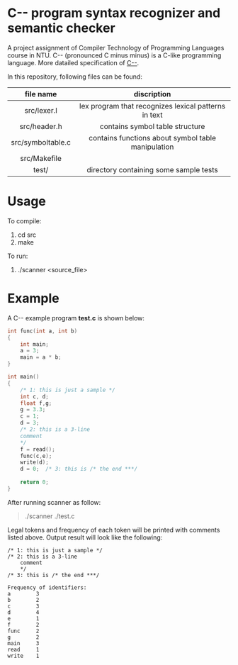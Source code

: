 # C-- program syntax recognizer and semantic checker
A project assignment of Compiler Technology of Programming Languages course in NTU. C-- (pronounced C minus minus) is a C-like programming language. More datailed specification of [C--](https://drive.google.com/file/d/1mqIG6JDIcNYxValdV83zUXzc0i7tExel/view?usp=sharing). 

In this repository, following files can be found:

|     file name     |                     discription                      |
| :---------------: | :--------------------------------------------------: |
|    src/lexer.l    | lex program that recognizes lexical patterns in text |
|   src/header.h    |           contains symbol table structure            |
| src/symboltable.c |  contains functions about symbol table manipulation  |
|   src/Makefile    |                                                      |
|       test/       |        directory containing some sample tests        |

# Usage
To compile:
1. cd src
2. make

To run:  
1. ./scanner <source_file>

# Example
A C-- example program **test.c** is shown below:
```c
int func(int a, int b)
{
	int main;
    a = 3;
	main = a * b;
}

int main()
{
	/* 1: this is just a sample */
    int c, d;
	float f,g;
	g = 3.3;
    c = 1;
    d = 3;
	/* 2: this is a 3-line
	comment
	*/
	f = read();
    func(c,e);
	write(d);
	d = 0;  /* 3: this is /* the end ***/
	
    return 0;
}
```
After running scanner as follow:  
 > ./scanner ./test.c

Legal tokens and frequency of each token will be printed with comments listed above. Output result will look like the following:  
```
/* 1: this is just a sample */
/* 2: this is a 3-line
	comment
	*/
/* 3: this is /* the end ***/

Frequency of identifiers:
a        3
b        2
c        3
d        4
e        1
f        2
func     2
g        2
main     3
read     1
write    1
```
